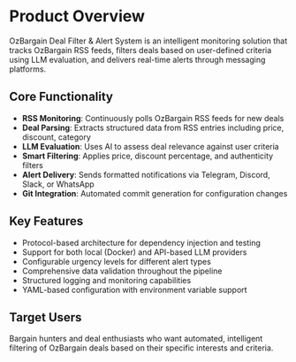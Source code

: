 # Product Overview

OzBargain Deal Filter & Alert System is an intelligent monitoring solution that tracks OzBargain RSS feeds, filters deals based on user-defined criteria using LLM evaluation, and delivers real-time alerts through messaging platforms.

## Core Functionality

- **RSS Monitoring**: Continuously polls OzBargain RSS feeds for new deals
- **Deal Parsing**: Extracts structured data from RSS entries including price, discount, category
- **LLM Evaluation**: Uses AI to assess deal relevance against user criteria
- **Smart Filtering**: Applies price, discount percentage, and authenticity filters
- **Alert Delivery**: Sends formatted notifications via Telegram, Discord, Slack, or WhatsApp
- **Git Integration**: Automated commit generation for configuration changes

## Key Features

- Protocol-based architecture for dependency injection and testing
- Support for both local (Docker) and API-based LLM providers
- Configurable urgency levels for different alert types
- Comprehensive data validation throughout the pipeline
- Structured logging and monitoring capabilities
- YAML-based configuration with environment variable support

## Target Users

Bargain hunters and deal enthusiasts who want automated, intelligent filtering of OzBargain deals based on their specific interests and criteria.
